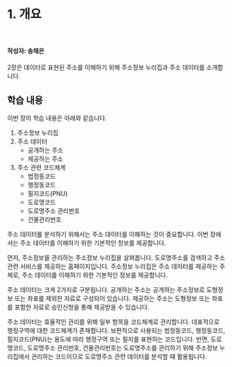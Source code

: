 # 1. 개요

<br>

#### 작성자: 송채은

2장은 데이터로 표현된 주소를 이해하기 위해 주소정보 누리집과 주소 데이터를 소개합니다.

## 학습 내용

이번 장의 학습 내용은 아래와 같습니다.

1. 주소정보 누리집
2. 주소 데이터
   - 공개하는 주소
   - 제공하는 주소
3. 주소 관련 코드체계
   - 법정동코드
   - 행정동코드
   - 필지코드(PNU)
   - 도로명코드
   - 도로명주소 관리번호
   - 건물관리번호

주소 데이터를 분석하기 위해서는 주소 데이터를 이해하는 것이 중요합니다. 이번 장에서는 주소 데이터를 이해하기 위한 기본적인 정보를 제공합니다.

먼저, 주소정보를 관리하는 주소정보 누리집을 살펴봅니다. 도로명주소를 검색하고 주소 관련 서비스를 제공하는 홈페이지입니다.
주소정보 누리집은 주소 데이터를 제공하는 주체로, 주소 데이터를 이해하기 위한 기본적인 정보를 제공합니다.

주소 데이터는 크게 2가지로 구분됩니다. 공개하는 주소는 공개하는 주소정보로 도형정보 또는 좌표를 제외한 자료로 구성되어 있습니다. 제공하는 주소는 도형정보 또는 좌표를 포함한 자료로 승인신청을 통해 제공받을 수 있습니다.

주소 데이터는 효율적인 관리를 위해 일부 항목을 코드체계로 관리합니다. 대표적으로 행정구역에 대한 코드체계가 존재합니다. 보편적으로 사용되는 법정동코드, 행정동코드, 필지코드(PNU)는 용도에 따라 행정구역 또는 필지를 표현하는 코드입니다. 반면, 도로명코드, 도로명주소 관리번호, 건물관리번호는 도로명주소를 관리하기 위해 주소정보 누리집에서 관리하는 코드이므로 도로명주소 관련 데이터를 분석할 때 활용됩니다.


